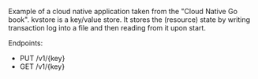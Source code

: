 Example of a cloud native application taken from the "Cloud Native Go book".
kvstore is a key/value store. It stores the (resource) state by writing
transaction log into a file and then reading from it upon start.

Endpoints:

* PUT /v1/{key}
* GET /v1/{key}